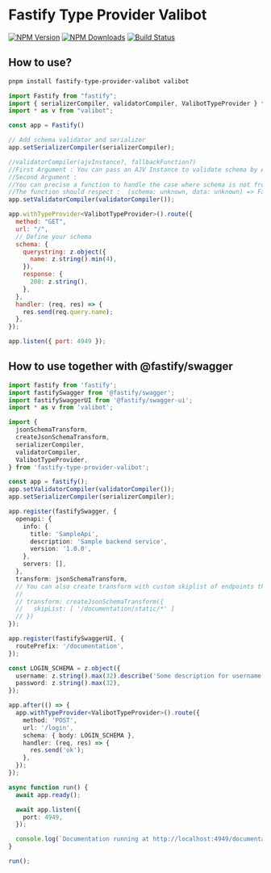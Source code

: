 # Fastify Type Provider Valibot

[![NPM Version](https://img.shields.io/npm/v/fastify-type-provider-valibot.svg)](https://npmjs.org/package/fastify-type-provider-valibot)
[![NPM Downloads](https://img.shields.io/npm/dm/fastify-type-provider-valibot.svg)](https://npmjs.org/package/fastify-type-provider-valibot)
[![Build Status](https://github.com//qlaffont/fastify-type-provider-valibot/workflows/CI/badge.svg)](https://github.com//qlaffont/fastify-type-provider-valibot/actions)

## How to use?

```bash
pnpm install fastify-type-provider-valibot valibot
```

```js
import Fastify from "fastify";
import { serializerCompiler, validatorCompiler, ValibotTypeProvider } from "fastify-type-provider-valibot";
import * as v from "valibot";

const app = Fastify()

// Add schema validator and serializer
app.setSerializerCompiler(serializerCompiler);

//validatorCompiler(ajvInstance?, fallbackFunction?)
//First Argument : You can pass an AJV Instance to validate schema by AJV
//Second Argument : 
//You can precise a function to handle the case where schema is not from Valibot.
//The function should respect :  (schema: unknown, data: unknown) => FastifyValidationResult
app.setValidatorCompiler(validatorCompiler()); 

app.withTypeProvider<ValibotTypeProvider>().route({
  method: "GET",
  url: "/",
  // Define your schema
  schema: {
    querystring: z.object({
      name: z.string().min(4),
    }),
    response: {
      200: z.string(),
    },
  },
  handler: (req, res) => {
    res.send(req.query.name);
  },
});

app.listen({ port: 4949 });
```

## How to use together with @fastify/swagger

```ts
import fastify from 'fastify';
import fastifySwagger from '@fastify/swagger';
import fastifySwaggerUI from '@fastify/swagger-ui';
import * as v from 'valibot';

import {
  jsonSchemaTransform,
  createJsonSchemaTransform,
  serializerCompiler,
  validatorCompiler,
  ValibotTypeProvider,
} from 'fastify-type-provider-valibot';

const app = fastify();
app.setValidatorCompiler(validatorCompiler());
app.setSerializerCompiler(serializerCompiler);

app.register(fastifySwagger, {
  openapi: {
    info: {
      title: 'SampleApi',
      description: 'Sample backend service',
      version: '1.0.0',
    },
    servers: [],
  },
  transform: jsonSchemaTransform,
  // You can also create transform with custom skiplist of endpoints that should not be included in the specification:
  //
  // transform: createJsonSchemaTransform({
  //   skipList: [ '/documentation/static/*' ]
  // })
});

app.register(fastifySwaggerUI, {
  routePrefix: '/documentation',
});

const LOGIN_SCHEMA = z.object({
  username: z.string().max(32).describe('Some description for username'),
  password: z.string().max(32),
});

app.after(() => {
  app.withTypeProvider<ValibotTypeProvider>().route({
    method: 'POST',
    url: '/login',
    schema: { body: LOGIN_SCHEMA },
    handler: (req, res) => {
      res.send('ok');
    },
  });
});

async function run() {
  await app.ready();

  await app.listen({
    port: 4949,
  });

  console.log(`Documentation running at http://localhost:4949/documentation`);
}

run();
```
